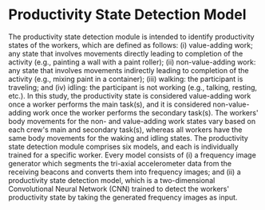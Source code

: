 # Productivity State Detection Model
The productivity state detection module is intended to identify productivity states of the workers, which are defined as follows: (i) value-adding work; any state that involves movements directly leading to completion of the activity (e.g., painting a wall with a paint roller); (ii) non-value-adding work: any state that involves movements indirectly leading to completion of the activity (e.g., mixing paint in a container); (iii) walking: the participant is traveling; and (iv) idling: the participant is not working (e.g., talking, resting, etc.). In this study, the productivity state is considered value-adding work once a worker performs the main task(s), and it is considered non-value-adding work once the worker performs the secondary task(s). The workers' body movements for the non- and value-adding work states vary based on each crew's main and secondary task(s), whereas all workers have the same body movements for the waking and idling states. The productivity state detection module comprises six models, and each is individually trained for a specific worker. Every model consists of (i) a frequency image generator which segments the tri-axial accelerometer data from the receiving beacons and converts them into frequency images; and (ii) a productivity state detection model, which is a two-dimensional Convolutional Neural Network (CNN) trained to detect the workers' productivity state by taking the generated frequency images as input.
